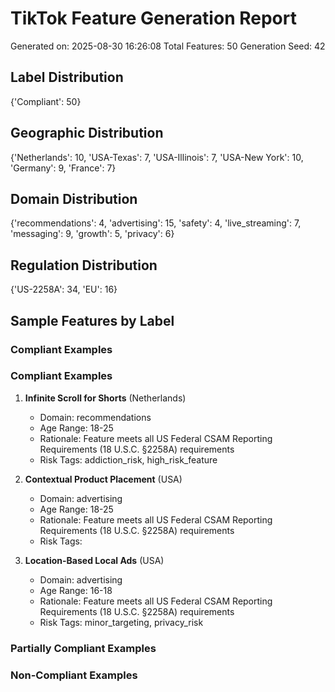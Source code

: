 # TikTok Feature Generation Report
Generated on: 2025-08-30 16:26:08
Total Features: 50
Generation Seed: 42

## Label Distribution
{'Compliant': 50}

## Geographic Distribution
{'Netherlands': 10, 'USA-Texas': 7, 'USA-Illinois': 7, 'USA-New York': 10, 'Germany': 9, 'France': 7}

## Domain Distribution
{'recommendations': 4, 'advertising': 15, 'safety': 4, 'live_streaming': 7, 'messaging': 9, 'growth': 5, 'privacy': 6}

## Regulation Distribution
{'US-2258A': 34, 'EU': 16}

## Sample Features by Label

### Compliant Examples
### Compliant Examples

1. **Infinite Scroll for Shorts** (Netherlands)
   - Domain: recommendations
   - Age Range: 18-25
   - Rationale: Feature meets all US Federal CSAM Reporting Requirements (18 U.S.C. §2258A) requirements
   - Risk Tags: addiction_risk, high_risk_feature

2. **Contextual Product Placement** (USA)
   - Domain: advertising
   - Age Range: 18-25
   - Rationale: Feature meets all US Federal CSAM Reporting Requirements (18 U.S.C. §2258A) requirements
   - Risk Tags: 

3. **Location-Based Local Ads** (USA)
   - Domain: advertising
   - Age Range: 16-18
   - Rationale: Feature meets all US Federal CSAM Reporting Requirements (18 U.S.C. §2258A) requirements
   - Risk Tags: minor_targeting, privacy_risk
### Partially Compliant Examples
### Non-Compliant Examples
